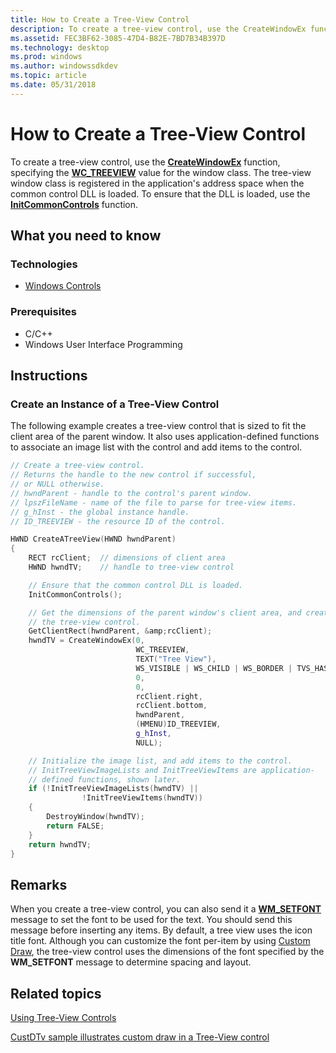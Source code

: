 ```yaml
---
title: How to Create a Tree-View Control
description: To create a tree-view control, use the CreateWindowEx function, specifying the WC\_TREEVIEW value for the window class.
ms.assetid: FEC3BF62-3085-47D4-B82E-7BD7B34B397D
ms.technology: desktop
ms.prod: windows
ms.author: windowssdkdev
ms.topic: article
ms.date: 05/31/2018
---
```


# How to Create a Tree-View Control

To create a tree-view control, use the [**CreateWindowEx**](https://msdn.microsoft.com/library/windows/desktop/ms632680) function, specifying the [**WC\_TREEVIEW**](common-control-window-classes.md) value for the window class. The tree-view window class is registered in the application's address space when the common control DLL is loaded. To ensure that the DLL is loaded, use the [**InitCommonControls**](/windows/desktop/api/Commctrl/nf-commctrl-initcommoncontrols) function.

## What you need to know

### Technologies

-   [Windows Controls](window-controls.md)

### Prerequisites

-   C/C++
-   Windows User Interface Programming

## Instructions

### Create an Instance of a Tree-View Control

The following example creates a tree-view control that is sized to fit the client area of the parent window. It also uses application-defined functions to associate an image list with the control and add items to the control.


```C++
// Create a tree-view control. 
// Returns the handle to the new control if successful,
// or NULL otherwise. 
// hwndParent - handle to the control's parent window. 
// lpszFileName - name of the file to parse for tree-view items.
// g_hInst - the global instance handle.
// ID_TREEVIEW - the resource ID of the control.

HWND CreateATreeView(HWND hwndParent)
{ 
    RECT rcClient;  // dimensions of client area 
    HWND hwndTV;    // handle to tree-view control 

    // Ensure that the common control DLL is loaded. 
    InitCommonControls(); 

    // Get the dimensions of the parent window's client area, and create 
    // the tree-view control. 
    GetClientRect(hwndParent, &amp;rcClient); 
    hwndTV = CreateWindowEx(0,
                            WC_TREEVIEW,
                            TEXT("Tree View"),
                            WS_VISIBLE | WS_CHILD | WS_BORDER | TVS_HASLINES, 
                            0, 
                            0, 
                            rcClient.right, 
                            rcClient.bottom,
                            hwndParent, 
                            (HMENU)ID_TREEVIEW, 
                            g_hInst, 
                            NULL); 

    // Initialize the image list, and add items to the control. 
    // InitTreeViewImageLists and InitTreeViewItems are application- 
    // defined functions, shown later. 
    if (!InitTreeViewImageLists(hwndTV) || 
                !InitTreeViewItems(hwndTV))
    { 
        DestroyWindow(hwndTV); 
        return FALSE; 
    } 
    return hwndTV;
} 
```



## Remarks

When you create a tree-view control, you can also send it a [**WM\_SETFONT**](https://msdn.microsoft.com/library/windows/desktop/ms632642) message to set the font to be used for the text. You should send this message before inserting any items. By default, a tree view uses the icon title font. Although you can customize the font per-item by using [Custom Draw](custom-draw.md), the tree-view control uses the dimensions of the font specified by the **WM\_SETFONT** message to determine spacing and layout.

## Related topics

<dl> <dt>

[Using Tree-View Controls](using-treeview.md)
</dt> <dt>

[CustDTv sample illustrates custom draw in a Tree-View control](http://go.microsoft.com/fwlink/p/?linkid=198348)
</dt> </dl>

 

 




